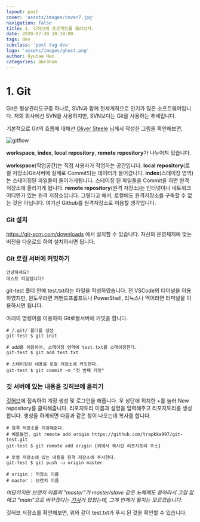 ```yaml
---
layout: post
cover: 'assets/images/cover7.jpg'
navigation: false
title: 1. 깃허브에 프로젝트를 올려보자.
date: 2020-07-30 10:18:00
tags: dev
subclass: 'post tag-dev'
logo: 'assets/images/ghost.png'
author: Gyutae Han
categories: abraham
---
```


# 1. Git

Git은 형상관리도구중 하나로, SVN과 함께 전세계적으로 인기가 많은 소프트웨어입니다.
저희 회사에선 SVN을 사용하지만, SVN보다는 Git을 사용하는 추세입니다.


기본적으로 Git의 흐름에 대해선 [Oliver Steele](https://blog.osteele.com/2008/05/my-git-workflow/) 님께서 작성한 그림을 확인해보면,



![gitflow](https://images.osteele.com/2008/git-transport.png)



**workspace**, **index**, **local** **repository**, **remote** **repository**가 나누어져 있습니다.

**workspace**(작업공간)는 직접 사용자가 작업하는 공간입니다.
**local repository**(로컬 저장소)Git서버에 실제로 Commit되는 데이터가 들어갑니다.
**index**(스테이징 영역)는 스테이징된 파일들이 들어가게됩니다. 스테이징 된 파일들을 Commit을 하면 원격 저장소에 올라가게 됩니다.
**remote repository**(원격 저장소)는 인터넷이나 네트워크 어디엔가 있는 원격 저장소입니다. 그렇다고 해서, 로컬에도 원격저장소를 구축할 수 없는 것은 아닙니다. 여기선 Github를 원격저장소로 이용할 생각입니다.



### Git 설치

https://git-scm.com/downloads 에서 설치할 수 있습니다.
자신의 운영체제에 맞는 버전을 다운로드 하여 설치하시면 됩니다.



### Git 로컬 서버에 커밋하기

```
안녕하세요!
테스트 파일입니다!
```

git-test 폴더 안에 test.txt라는 파일을 작성하였습니다.
전 VSCode의 터미널을 이용하였지만,
윈도우라면 커맨드프롬프트나 PowerShell, 리눅스나 맥이라면 터미널을 이용하시면 됩니다.

아래의 명령어를 이용하여 Git로컬서버에 커밋을 합니다.

```
# /.git/ 폴더를 생성
git-test $ git init

# add를 이용하여, 스테이징 영역에 test.txt를 스테이징한다.
git-test $ git add test.txt

# 스테이징된 내용을 로컬 저장소에 커밋한다.
git-test $ git commit -m "첫 번째 커밋"
```


### 깃 서버에 있는 내용을 깃허브에 올리기

[깃허브](https://github.com/)에 접속하여 계정 생성 및 로그인을 해줍니다.
우 상단에 위치한 +를 눌러 New repository를 클릭해줍니다.
리포지토리 이름과 설명을 입력해주고 리포지토리를 생성합니다.
생성을 하게되면 다음과 같은 창이 나오는데 복사를 합니다.

```
# 원격 저장소를 지정해준다.
# 예를들면, git remote add origin https://github.com/trapkka997/git-test.git
git-test $ git remote add origin {위에서 복사한 리포지토리 주소}

# 로컬 저장소에 있는 내용을 원격 저장소에 푸시한다.
git-test $ git push -u origin master

# origin : 저장소 이름 
# master : 브랜치 이름 
```

*여담이지만 브랜치 이름의 "master"가 master/slave 같은 노예제도 용어라서 그걸 없애고 "main"으로 바꾸겠다는 [기사](https://www.bbc.com/news/technology-53050955)가 있었는데, 그게 언제가 될지는 모르겠습니다.*


깃허브 저장소를 확인해보면, 위와 같이 test.txt가 푸시 된 것을 확인할 수 있습니다.